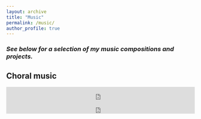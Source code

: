 ```yaml
---
layout: archive
title: "Music"
permalink: /music/
author_profile: true
---
```

### _See below for a selection of my music compositions and projects._

## Choral music
<iframe style="border: 0; width: 100%; height: 42px;" src="https://bandcamp.com/EmbeddedPlayer/track=98099026/size=small/bgcol=ffffff/linkcol=333333/transparent=true/" seamless><a href="http://solomonfentonmiller.bandcamp.com/track/test-track">test track by Solomon Fenton-Miller</a></iframe>
<iframe style="border: 0; width: 100%; height: 30px;" src="https://bandcamp.com/EmbeddedPlayer/track=98099026/size=small/bgcol=ffffff/linkcol=333333/transparent=true/" seamless><a href="http://solomonfentonmiller.bandcamp.com/track/test-track">test track by Solomon Fenton-Miller</a></iframe>
